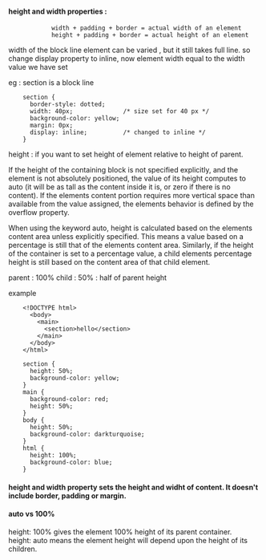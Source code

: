#### height and width properties : 

                width + padding + border = actual width of an element
                height + padding + border = actual height of an element

width of the block line element can be varied , but it still takes full line. 
so change display property to inline, now element width equal to the width value we have set

eg : section is a block line

        section {
          border-style: dotted;
          width: 40px;              /* size set for 40 px */
          background-color: yellow;
          margin: 0px;
          display: inline;          /* changed to inline */
        }
        
height : if you want to set height of element relative to height of parent. 

If the height of the containing block is not specified explicitly, and the element is not absolutely positioned, 
the value of its height computes to auto (it will be as tall as the content inside it is, or zero if there is no content). 
If the elements content portion requires more vertical space than available from the value assigned, the elements behavior is defined by the overflow property.

When using the keyword auto, height is calculated based on the elements content area unless explicitly specified. 
This means a value based on a percentage is still that of the elements content area. 
Similarly, if the height of the container is set to a percentage value, a child elements percentage height is still based on the content area of that child element.


parent : 100%
child : 50% : half of parent height


example

        <!DOCTYPE html>
          <body>
            <main>
              <section>hello</section>
            </main>
          </body>
        </html>

        section {
          height: 50%;
          background-color: yellow;
        }
        main {
          background-color: red;
          height: 50%;
        }
        body {
          height: 50%;
          background-color: darkturquoise;
        }
        html {
          height: 100%;
          background-color: blue;
        }

#### height and width property sets the height and widht of content. It doesn't include border, padding or margin.

#### auto vs 100%

height: 100% gives the element 100% height of its parent container.  
height: auto means the element height will depend upon the height of its children.  
